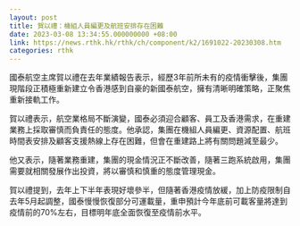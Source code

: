 ```yaml
---
layout: post
title: 賀以禮：機組人員編更及航班安排存在困難
date: 2023-03-08 13:34:55.000000000 +08:00
link: https://news.rthk.hk/rthk/ch/component/k2/1691022-20230308.htm
categories: rthk
---
```


國泰航空主席賀以禮在去年業績報告表示，經歷3年前所未有的疫情衝擊後，集團現階段正積極重新建立令香港感到自豪的新國泰航空，擁有清晰明確策略，正聚焦重新接軌工作。

賀以禮表示，航空業格局不斷演變，國泰必須迎合顧客、員工及香港需求，在重建業務上採取審慎而負責任的態度。他承認，集團在機組人員編更、資源配置、航班時間表安排及顧客支援熱線上存在困難，但會在重建路上將有關問題減至最少。

他又表示，隨著業務重建，集團的現金情況正不斷改善，隨著三跑系統啟用，集團需要就相關發展作出投資，將以審慎和慎重的態度管理現金。

賀以禮提到，去年上下半年表現好壞參半，但隨著香港疫情放緩，加上防疫限制自去年5月起調整，國泰慢慢恢復部分可運載量，重申預計今年底前可載客量將達到疫情前的70%左右，目標明年底全面恢復至疫情前水平。
